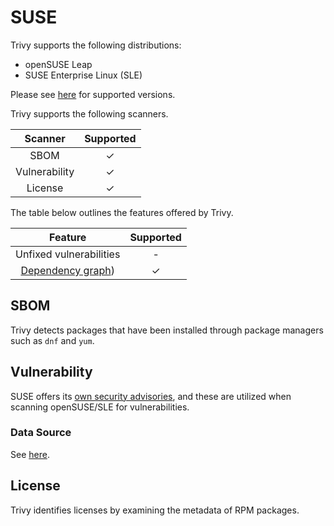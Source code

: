 # SUSE
Trivy supports the following distributions:

- openSUSE Leap
- SUSE Enterprise Linux (SLE)

Please see [here](index.md#supported-os) for supported versions.

Trivy supports the following scanners.

|    Scanner    | Supported |
| :-----------: | :-------: |
|     SBOM      |     ✓     |
| Vulnerability |     ✓     |
|    License    |     ✓     |

The table below outlines the features offered by Trivy.

|                Feature                | Supported |
| :-----------------------------------: | :-------: |
|        Unfixed vulnerabilities        |     -     |
| [Dependency graph][dependench-graph]) |     ✓     |

## SBOM
Trivy detects packages that have been installed through package managers such as `dnf` and `yum`.

## Vulnerability
SUSE offers its [own security advisories](cvrf), and these are utilized when scanning openSUSE/SLE for vulnerabilities.

### Data Source
See [here](../../scanner/vulnerability/os#data-sources).

## License
Trivy identifies licenses by examining the metadata of RPM packages.


[dependench-graph]: ../../configuration/reporting.md#show-origins-of-vulnerable-dependencies
[cvrf]: http://ftp.suse.com/pub/projects/security/cvrf/

[vulnerability statuses]: ../../configuration/filtering.md#by-status